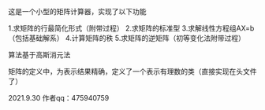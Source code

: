 这是一个小型的矩阵计算器，实现了以下功能

1.求矩阵的行最简化形式（附带过程）
2.求矩阵的标准型
3.求解线性方程组AX=b（包括基础解系）
4.计算矩阵的秩
5.求矩阵的逆矩阵（初等变化法附带过程）

算法基于高斯消元法       

矩阵的定义中，为表示结果精确，定义了一个表示有理数的类（直接实现在头文件了）


2021.9.30
作者qq：475940759